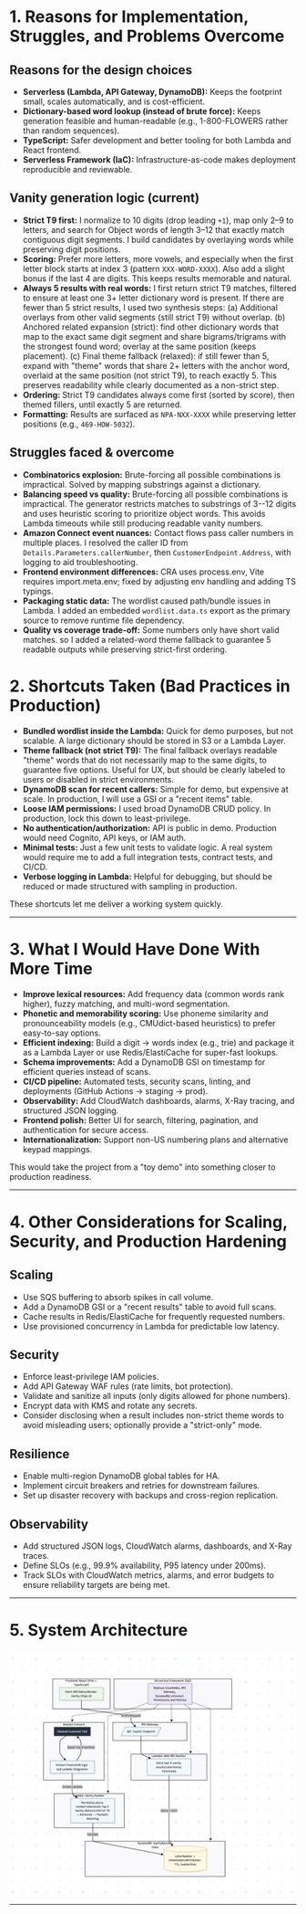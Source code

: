 # 1. Reasons for Implementation, Struggles, and Problems Overcome

## Reasons for the design choices

-   **Serverless (Lambda, API Gateway, DynamoDB):** Keeps the footprint
    small, scales automatically, and is cost-efficient.
-   **Dictionary-based word lookup (instead of brute force):** Keeps
    generation feasible and human-readable (e.g., 1-800-FLOWERS rather
    than random sequences).
-   **TypeScript:** Safer development and better tooling for both Lambda
    and React frontend.
-   **Serverless Framework (IaC):** Infrastructure-as-code makes
    deployment reproducible and reviewable.

## Vanity generation logic (current)

-   **Strict T9 first:** I normalize to 10 digits (drop leading `+1`),
    map only 2–9 to letters, and search for Object words of length
    3–12 that exactly match contiguous digit segments. I build
    candidates by overlaying words while preserving digit positions.
-   **Scoring:** Prefer more letters, more vowels, and especially when
    the first letter block starts at index 3 (pattern `XXX-WORD-XXXX`).
    Also add a slight bonus if the last 4 are digits. This keeps results
    memorable and natural.
-   **Always 5 results with real words:** I first return strict T9
    matches, filtered to ensure at least one 3+ letter dictionary word
    is present. If there are fewer than 5 strict results, I used two
    synthesis steps:
    (a) Additional overlays from other valid segments (still strict
        T9) without overlap.
    (b) Anchored related expansion (strict): find other dictionary
        words that map to the exact same digit segment and share
        bigrams/trigrams with the strongest found word; overlay at the
        same position (keeps placement).
    (c) Final theme fallback (relaxed): if still fewer than 5,
        expand with "theme" words that share 2+ letters with the anchor
        word, overlaid at the same position (not strict T9), to reach
        exactly 5. This preserves readability while clearly documented
        as a non-strict step.
-   **Ordering:** Strict T9 candidates always come first (sorted by
    score), then themed fillers, until exactly 5 are returned.
-   **Formatting:** Results are surfaced as `NPA-NXX-XXXX` while
    preserving letter positions (e.g., `469-HOW-5032`).

## Struggles faced & overcome

-   **Combinatorics explosion:** Brute-forcing all possible combinations
    is impractical. Solved by mapping substrings against a dictionary.
-   **Balancing speed vs quality:** Brute-forcing all possible
    combinations is impractical. The generator restricts matches to
    substrings of 3--12 digits and uses heuristic scoring to prioritize
    object words. This avoids Lambda timeouts while still producing
    readable vanity numbers.
-   **Amazon Connect event nuances:** Contact flows pass caller numbers
    in multiple places. I resolved the caller ID from
    `Details.Parameters.callerNumber`, then `CustomerEndpoint.Address`,
    with logging to aid troubleshooting.
-   **Frontend environment differences:** CRA uses process.env, Vite
    requires import.meta.env; fixed by adjusting env handling and adding
    TS typings.
-   **Packaging static data:** The wordlist caused path/bundle issues in
    Lambda. I added an embedded `wordlist.data.ts` export as the primary source to remove runtime
    file dependency.
-   **Quality vs coverage trade-off:** Some numbers only have short
    valid matches. so I added a related-word theme fallback
    to guarantee 5 readable outputs while preserving strict-first
    ordering.


# 2. Shortcuts Taken (Bad Practices in Production)

-   **Bundled wordlist inside the Lambda:** Quick for demo purposes, but
    not scalable. A large dictionary should be stored in S3 or a Lambda
    Layer.
-   **Theme fallback (not strict T9):** The final fallback overlays
    readable "theme" words that do not necessarily map to the same
    digits, to guarantee five options. Useful for UX, but should be
    clearly labeled to users or disabled in strict environments.
-   **DynamoDB scan for recent callers:** Simple for demo, but expensive
    at scale. In production, I will use a GSI or a "recent items" table.
-   **Loose IAM permissions:** I used broad DynamoDB CRUD policy. In
    production, lock this down to least-privilege.
-   **No authentication/authorization:** API is public in demo.
    Production would need Cognito, API keys, or IAM auth.
-   **Minimal tests:** Just a few unit tests to validate logic. A real
    system would require me to add a full integration tests, contract tests, and CI/CD.
-   **Verbose logging in Lambda:** Helpful for debugging, but should be
    reduced or made structured with sampling in production.

These shortcuts let me deliver a working system quickly.

------------------------------------------------------------------------

# 3. What I Would Have Done With More Time

-   **Improve lexical resources:** Add frequency data (common words rank
    higher), fuzzy matching, and multi-word segmentation.
-   **Phonetic and memorability scoring:** Use phoneme similarity and
    pronounceability models (e.g., CMUdict-based heuristics) to prefer
    easy-to-say options.
-   **Efficient indexing:** Build a digit → words index (e.g., trie) and
    package it as a Lambda Layer or use Redis/ElastiCache for super-fast
    lookups.
-   **Schema improvements:** Add a DynamoDB GSI on timestamp for
    efficient queries instead of scans.
-   **CI/CD pipeline:** Automated tests, security scans, linting, and
    deployments (GitHub Actions → staging → prod).
-   **Observability:** Add CloudWatch dashboards, alarms, X-Ray tracing,
    and structured JSON logging.
-   **Frontend polish:** Better UI for search, filtering, pagination,
    and authentication for secure access.
-   **Internationalization:** Support non-US numbering plans and
    alternative keypad mappings.

This would take the project from a "toy demo" into something closer to
production readiness.

------------------------------------------------------------------------

# 4. Other Considerations for Scaling, Security, and Production Hardening

## Scaling

-   Use SQS buffering to absorb spikes in call volume.
-   Add a DynamoDB GSI or a "recent results" table to avoid full scans.
-   Cache results in Redis/ElastiCache for frequently requested numbers.
-   Use provisioned concurrency in Lambda for predictable low latency.

## Security

-   Enforce least-privilege IAM policies.
-   Add API Gateway WAF rules (rate limits, bot protection).
-   Validate and sanitize all inputs (only digits allowed for phone
    numbers).
-   Encrypt data with KMS and rotate any secrets.
-   Consider disclosing when a result includes non-strict theme words to
    avoid misleading users; optionally provide a "strict-only" mode.

## Resilience

-   Enable multi-region DynamoDB global tables for HA.
-   Implement circuit breakers and retries for downstream failures.
-   Set up disaster recovery with backups and cross-region replication.

## Observability

-   Add structured JSON logs, CloudWatch alarms, dashboards, and X-Ray
    traces.
-   Define SLOs (e.g., 99.9% availability, P95 latency under 200ms).
-   Track SLOs with CloudWatch metrics, alarms, and error budgets to
    ensure reliability targets are being met.

------------------------------------------------------------------------

# 5. System Architecture

![System Architecture](images/architectural-diagram.png)

------------------------------------------------------------------------